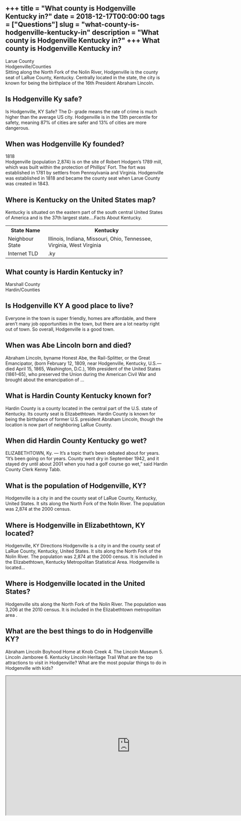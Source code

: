 +++
title = "What county is Hodgenville Kentucky in?"
date = 2018-12-17T00:00:00
tags = ["Questions"]
slug = "what-county-is-hodgenville-kentucky-in"
description = "What county is Hodgenville Kentucky in?"
+++
What county is Hodgenville Kentucky in?
---------------------------------------

Larue County  
Hodgenville/Counties  
Sitting along the North Fork of the Nolin River, Hodgenville is the county seat of LaRue County, Kentucky. Centrally located in the state, the city is known for being the birthplace of the 16th President Abraham Lincoln.

Is Hodgenville Ky safe?
-----------------------

Is Hodgenville, KY Safe? The D- grade means the rate of crime is much higher than the average US city. Hodgenville is in the 13th percentile for safety, meaning 87% of cities are safer and 13% of cities are more dangerous.

When was Hodgenville Ky founded?
--------------------------------

1818  
Hodgenville (population 2,874) is on the site of Robert Hodgen’s 1789 mill, which was built within the protection of Phillips’ Fort. The fort was established in 1781 by settlers from Pennsylvania and Virginia. Hodgenville was established in 1818 and became the county seat when Larue County was created in 1843.

Where is Kentucky on the United States map?
-------------------------------------------

Kentucky is situated on the eastern part of the south central United States of America and is the 37th largest state….Facts About Kentucky.

<table><tr><th>State Name</th><th>Kentucky</th></tr><tr><td>Neighbour State</td><td>Illinois, Indiana, Missouri, Ohio, Tennessee, Virginia, West Virginia</td></tr><tr><td>Internet TLD</td><td>.ky</td></tr></table>

What county is Hardin Kentucky in?
----------------------------------

Marshall County  
Hardin/Counties

Is Hodgenville KY A good place to live?
---------------------------------------

Everyone in the town is super friendly, homes are affordable, and there aren’t many job opportunities in the town, but there are a lot nearby right out of town. So overall, Hodgenville is a good town.

When was Abe Lincoln born and died?
-----------------------------------

Abraham Lincoln, byname Honest Abe, the Rail-Splitter, or the Great Emancipator, (born February 12, 1809, near Hodgenville, Kentucky, U.S.—died April 15, 1865, Washington, D.C.), 16th president of the United States (1861–65), who preserved the Union during the American Civil War and brought about the emancipation of …

What is Hardin County Kentucky known for?
-----------------------------------------

Hardin County is a county located in the central part of the U.S. state of Kentucky. Its county seat is Elizabethtown. Hardin County is known for being the birthplace of former U.S. president Abraham Lincoln, though the location is now part of neighboring LaRue County.

When did Hardin County Kentucky go wet?
---------------------------------------

ELIZABETHTOWN, Ky. — It’s a topic that’s been debated about for years. “It’s been going on for years. County went dry in September 1942, and it stayed dry until about 2001 when you had a golf course go wet,” said Hardin County Clerk Kenny Tabb.

What is the population of Hodgenville, KY?
------------------------------------------

Hodgenville is a city in and the county seat of LaRue County, Kentucky, United States. It sits along the North Fork of the Nolin River. The population was 2,874 at the 2000 census.

Where is Hodgenville in Elizabethtown, KY located?
--------------------------------------------------

Hodgenville, KY Directions Hodgenville is a city in and the county seat of LaRue County, Kentucky, United States. It sits along the North Fork of the Nolin River. The population was 2,874 at the 2000 census. It is included in the Elizabethtown, Kentucky Metropolitan Statistical Area. Hodgenville is located…

Where is Hodgenville located in the United States?
--------------------------------------------------

Hodgenville sits along the North Fork of the Nolin River. The population was 3,206 at the 2010 census. It is included in the Elizabethtown metropolitan area .

What are the best things to do in Hodgenville KY?
-------------------------------------------------

Abraham Lincoln Boyhood Home at Knob Creek 4. The Lincoln Museum 5. Lincoln Jamboree 6. Kentucky Lincoln Heritage Trail What are the top attractions to visit in Hodgenville? What are the most popular things to do in Hodgenville with kids?

<iframe allow="accelerometer; autoplay; clipboard-write; encrypted-media; gyroscope; picture-in-picture" allowfullscreen="" class="__youtube_prefs__  epyt-is-override  no-lazyload" data-no-lazy="1" data-origheight="433" data-origwidth="770" data-skipgform_ajax_framebjll="" height="433" id="_ytid_51288" loading="lazy" src="https://www.youtube.com/embed/RxkY2DaRwmM?enablejsapi=1&autoplay=0&cc_load_policy=0&cc_lang_pref=&iv_load_policy=1&loop=0&modestbranding=0&rel=1&fs=1&playsinline=0&autohide=2&theme=dark&color=red&controls=1&" title="YouTube player" width="770"></iframe>